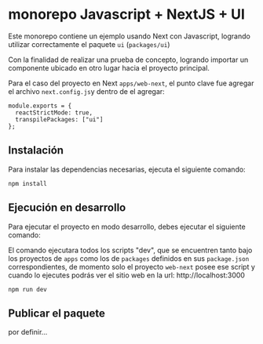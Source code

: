 # monorepo Javascript + NextJS + UI

Este monorepo contiene un ejemplo usando Next con Javascript, logrando utilizar correctamente el paquete `ui` (`packages/ui`)

Con la finalidad de realizar una prueba de concepto, logrando importar un componente ubicado en otro lugar hacia el proyecto principal.

Para el caso del proyecto en Next `apps/web-next`, el punto clave fue agregar el archivo `next.config.js`y dentro de el agregar:

```
module.exports = {
  reactStrictMode: true,
  transpilePackages: ["ui"]
};
```

## Instalación

Para instalar las dependencias necesarias, ejecuta el siguiente comando:

```cli
npm install
```

## Ejecución en desarrollo

Para ejecutar el proyecto en modo desarrollo, debes ejecutar el siguiente comando:

El comando ejecutara todos los scripts "dev", que se encuentren tanto bajo los proyectos de `apps` como los de `packages` definidos en sus `package.json` correspondientes, de momento solo el proyecto `web-next` posee ese script y cuando lo ejecutes podrás ver el sitio web en la url: http://localhost:3000

```cli
npm run dev
```


## Publicar el paquete

por definir...